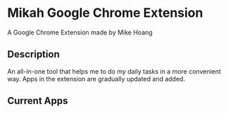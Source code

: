 # Mikah Google Chrome Extension
A Google Chrome Extension made by Mike Hoang

## Description
An all-in-one tool that helps me to do my daily tasks in a more convenient way. Apps in the extension are gradually updated and added.

## Current Apps


